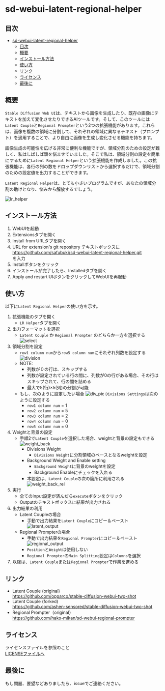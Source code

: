 # sd-webui-latent-regional-helper

## 目次

- [sd-webui-latent-regional-helper](#sd-webui-latent-regional-helper)
  - [目次](#目次)
  - [概要](#概要)
  - [インストール方法](#インストール方法)
  - [使い方](#使い方)
  - [リンク](#リンク)
  - [ライセンス](#ライセンス)
  - [最後に](#最後に)

## 概要

`Stable Diffusion Web UI`は、テキストから画像を生成したり、既存の画像にテキストを加えて変化させたりできるAIツールです。そして、このツールには`Latent Couple`と`Regional Prompter`という2つの拡張機能があります。これらは、画像を複数の領域に分割して、それぞれの領域に異なるテキスト（プロンプト）を適用することで、より自由に画像を生成し変化させる機能を持ちます。  

画像生成の可能性を広げる非常に便利な機能ですが、領域分割のための設定が難しく、私はしばしば頭を悩ませていました。そこで私は、領域分割の設定を簡単にするために`Latent Regional Helper`という拡張機能を作成しました。この拡張機能は、各行の列の数をドロップダウンリストから選択するだけで、領域分割のための設定値を出力することができます。  

`Latent Regional Helper`は、とても小さいプログラムですが、あなたの領域分割の助けとなり、悩みから解放するでしょう。

![lr_helper](./images/lr_helper.png)

## インストール方法

1. WebUIを起動
2. Extensionsタブを開く
3. Install from URLタブを開く
4. URL for extension's git repository テキストボックスに  
<https://github.com/safubuki/sd-webui-latent-regional-helper.git>  
を入力
5. Installボタンをクリック
6. インストールが完了したら、Installedタブを開く
7. Apply and restart UIボタンをクリックしてWebUIを再起動

## 使い方

以下に`Latent Regional Helper`の使い方を示す。

1. 拡張機能のタブを開く
    - `LR Helper`タブを開く
2. 出力フォーマットを選択  
    - `Latent Couple` か `Regional Prompter` のどちらか一方を選択する
    ![select](./images/select.png)
3. 領域分割を設定
    - `row1 column num`から`row5 column num`にそれぞれ列数を設定する  
    ![division](./images/division.png)
    - NOTE:
      - 列数が０の行は、スキップする
      - 列数が設定されている行の間に、列数が0の行がある場合、その行はスキップされて、行の間を詰める  
      - 最大で5(行)×5(列)の分割が可能
    - もし、次のように設定したい場合
    ![div_pic](./images/div_pic.png)
    `Divisions Settings`は次のように設定する
      - `row1 column num` = 1
      - `row2 column num` = 5
      - `row3 column num` = 2
      - `row4 column num` = 0
      - `row5 column num` = 0
4. Weightと背景の設定
    - 手順2で`Latent Couple`を選択した場合、weightと背景の設定もできる  
        ![weight_back](./images/weight_back.png)
      - Divisions Weight  
        - `Divisions Weight`に分割領域のベースとなるweightを設定  
      - Background Weight and Enable setting
        - `Background Weight`に背景のweightを設定
        - Background Enableにチェックを入れる
      - 本設定は、`Latent Couple`の次の箇所に利用される  
      ![weight_back_rel](./images/weight_back_rel.png)
5. 実行
    - 全てのInput設定が済んだら`execute`ボタンをクリック  
    - Outputのテキストボックスに結果が出力される  
6. 出力結果の利用
    - Latent Coupleの場合
      - 手動で出力結果を`Latent Couple`にコピー＆ペースト  
      ![latent_output](./images/latent_output.png)
    - Regional Prompterの場合
      - 手動で出力結果を`Regional Prompter`にコピー＆ペースト  
      ![regional_output](./images/regional_output.png)
      - `Position`と`Weight`は使用しない
      - `Regional Prompter`の`Main Splitting`設定は`Columns`を選択
7. 以降は、`Latent Couple`または`Regional Prompter`で作業を進める

## リンク

- Latent Couple (original)  
<https://github.com/opparco/stable-diffusion-webui-two-shot>
- Latent Couple (forked)  
<https://github.com/ashen-sensored/stable-diffusion-webui-two-shot>
- Regional Prompter（original）  
<https://github.com/hako-mikan/sd-webui-regional-prompter>

## ライセンス

ライセンスファイルを参照のこと  
[LICENSEファイルへ](./LICENSE)

## 最後に

もし問題、要望などありましたら、issueでご連絡ください。
